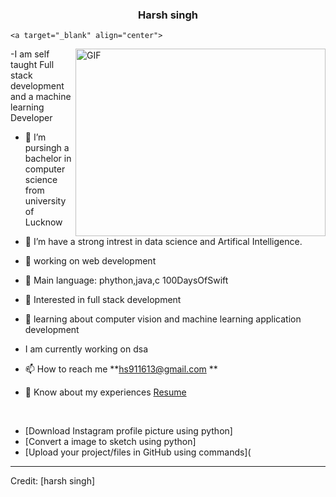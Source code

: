 
<h3 align="center">Harsh singh</a></h1>

    <a target="_blank" align="center">
  <img align="right" top="500" height="300" width="400" alt="GIF" src="https://media.giphy.com/media/SWoSkN6DxTszqIKEqv/giphy.gif">
</a>
 -I am self taught Full stack development and a machine learning Developer 

- 🔭 I’m pursingh a bachelor in computer science from university of Lucknow 

- 🌱 I’m have a strong intrest in data science and Artifical Intelligence.

- 🤝 working on web development

- 🌱 Main language: phython,java,c <a hr f="https://github.com/100rabhcsmc/100DaysOfSwift" target="blank">100DaysOfSwift</a>

- 📝 Interested in full stack development 

- 💬 learning about computer vision and machine learning application development
-    I am currently working on dsa

- 📫 How to reach me **hs911613@gmail.com **
  

- 📄 Know about my experiences <a href="https://github.com/100rabhcsmc/Me.io/blob/master/01SaurabhChavanReactNativeResume.pdf" target="blank">Resume</a>
<br/>
  




<!-- BLOG-POST-LIST:START -->

- [Download Instagram profile picture using python]
- [Convert a image to sketch using python]
- [Upload your project/files in GitHub using commands](
<!-- BLOG-POST-LIST:END -->

---

Credit: [harsh singh]


